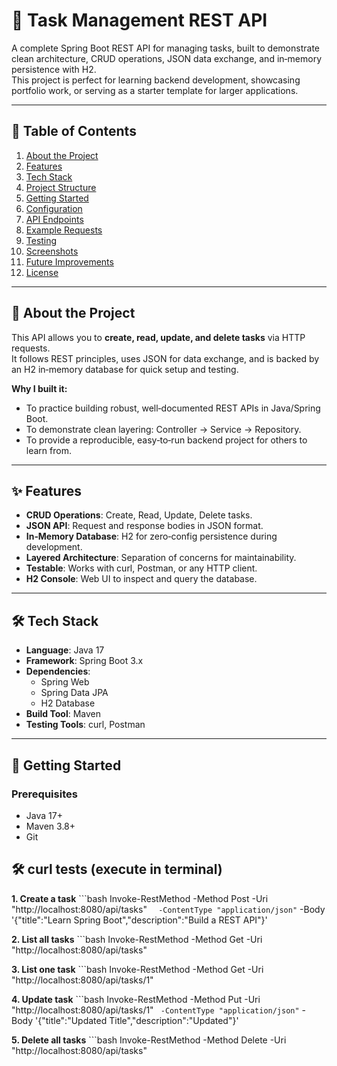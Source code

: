 # 📝 Task Management REST API

A complete Spring Boot REST API for managing tasks, built to demonstrate clean architecture, CRUD operations, JSON data exchange, and in‑memory persistence with H2.  
This project is perfect for learning backend development, showcasing portfolio work, or serving as a starter template for larger applications.

---

## 📖 Table of Contents
1. [About the Project](#about-the-project)
2. [Features](#features)
3. [Tech Stack](#tech-stack)
4. [Project Structure](#project-structure)
5. [Getting Started](#getting-started)
6. [Configuration](#configuration)
7. [API Endpoints](#api-endpoints)
8. [Example Requests](#example-requests)
9. [Testing](#testing)
10. [Screenshots](#screenshots)
11. [Future Improvements](#future-improvements)
12. [License](#license)

---

## 📌 About the Project

This API allows you to **create, read, update, and delete tasks** via HTTP requests.  
It follows REST principles, uses JSON for data exchange, and is backed by an H2 in‑memory database for quick setup and testing.

**Why I built it:**
- To practice building robust, well‑documented REST APIs in Java/Spring Boot.
- To demonstrate clean layering: Controller → Service → Repository.
- To provide a reproducible, easy‑to‑run backend project for others to learn from.

---

## ✨ Features

- **CRUD Operations**: Create, Read, Update, Delete tasks.
- **JSON API**: Request and response bodies in JSON format.
- **In‑Memory Database**: H2 for zero‑config persistence during development.
- **Layered Architecture**: Separation of concerns for maintainability.
- **Testable**: Works with curl, Postman, or any HTTP client.
- **H2 Console**: Web UI to inspect and query the database.

---

## 🛠 Tech Stack

- **Language**: Java 17
- **Framework**: Spring Boot 3.x
- **Dependencies**:
  - Spring Web
  - Spring Data JPA
  - H2 Database
- **Build Tool**: Maven
- **Testing Tools**: curl, Postman

---

## 🚀 Getting Started

### Prerequisites
- Java 17+
- Maven 3.8+
- Git

## 🛠️ curl tests (execute in terminal)

**1. Create a task**
    ```bash
    Invoke-RestMethod -Method Post -Uri "http://localhost:8080/api/tasks" `  
    -ContentType "application/json" `
    -Body '{"title":"Learn Spring Boot","description":"Build a REST API"}'

**2. List all tasks**
    ```bash
    Invoke-RestMethod -Method Get -Uri "http://localhost:8080/api/tasks"

**3. List one task**
    ```bash
    Invoke-RestMethod -Method Get -Uri "http://localhost:8080/api/tasks/1"

**4. Update task**
    ```bash
    Invoke-RestMethod -Method Put -Uri "http://localhost:8080/api/tasks/1" ` 
    -ContentType "application/json" `
    -Body '{"title":"Updated Title","description":"Updated"}'

**5. Delete all tasks**
    ```bash
    Invoke-RestMethod -Method Delete -Uri "http://localhost:8080/api/tasks"



